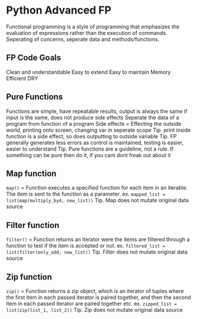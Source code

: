 # Python Advanced FP

Functional programming is a style of programming that emphasizes the evaluation of expressions rather than the execution of commands.
Seperating of concerns, seperate data and methods/functions.

## FP Code Goals

Clean and understandable
Easy to extend
Easy to maintain
Memory Efficient
DRY

## Pure Functions

Functions are simple, have repeatable results, output is always the same if input is the same, does not produce side effects
Seperate the data of a program from function of a program
Side effects = Effecting the outside world, printing onto screen, changing var in seperate scope
Tip. print inside function is a side effect, so does outputting to outside variable
Tip. FP generally generates less errors as control is maintained, testing is easier, easier to understand
Tip. Pure functions are a guideline, not a rule. If something can be pure then do it, if you cant dont freak out about it

## Map function

`map()` = Function executes a specified function for each item in an iterable. The item is sent to the function as a parameter.
ex. `mapped_list = list(map(multiply_by4, new_list))`
Tip. Map does not mutate original data source

## Filter function

`filter()` = Function returns an iterator were the items are filtered through a function to test if the item is accepted or not.
ex. `filtered_list = list(filter(only_odd, new_list))`
Tip. Filter does not mutate original data source

## Zip function

`zip()` = Function returns a zip object, which is an iterator of tuples where the first item in each passed iterator is paired together, and then the second item in each passed iterator are paired together etc.
ex. `zipped_list = list(zip(list_1, list_2))`
Tip. Zip does not mutate original data source
